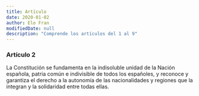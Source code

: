 ```yaml
---
title: Artículo
date: 2020-01-02
author: Elo Fran
modifiedDate: null
description: "Comprende los artículos del 1 al 9"
---
```




### Artículo 2
La Constitución se fundamenta en la indisoluble unidad de la Nación española, patria común e indivisible de todos los españoles, y reconoce y garantiza el derecho a la autonomía de las nacionalidades y regiones que la integran y la solidaridad entre todas ellas.
